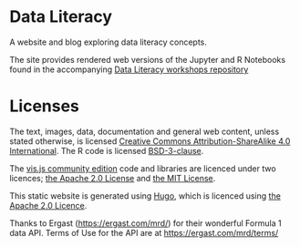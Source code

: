 # Data Literacy
A website and blog exploring data literacy concepts.

The site provides rendered web versions of the Jupyter and R Notebooks found in the accompanying [Data Literacy workshops repository](https://github.com/drewfrobot/data-literacy-workshops)

# Licenses
The text, images, data, documentation and general web content, unless stated otherwise, is licensed [Creative Commons Attribution-ShareAlike 4.0 International](https://creativecommons.org/licenses/by/4.0/). The R code is licensed [BSD-3-clause](https://github.com/drewfrobot/data-literacy-workshops/blob/master/LICENSE).

The [vis.js community edition](https://visjs.org/) code and libraries are licenced under two licences; [the Apache 2.0 License](http://www.apache.org/licenses/LICENSE-2.0) and [the MIT License](http://opensource.org/licenses/MIT). 

This static website is generated using [Hugo](https://gohugo.io), which is licenced using [the Apache 2.0 Licence](https://gohugo.io/about/license/). 

Thanks to Ergast (https://ergast.com/mrd/) for their wonderful Formula 1 data API. Terms of Use for the API are at https://ergast.com/mrd/terms/
